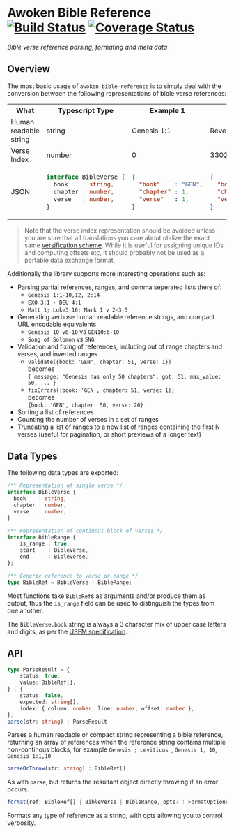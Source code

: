 # Awoken Bible Reference [![Build Status](https://travis-ci.org/jnterry/awoken-bible-reference.svg?branch=master)](https://travis-ci.org/jnterry/awoken-bible-reference) [![Coverage Status](https://coveralls.io/repos/github/jnterry/awoken-bible-reference/badge.svg?branch=master)](https://coveralls.io/github/jnterry/awoken-bible-reference?branch=master)

_Bible verse reference parsing, formating and meta data_

## Overview

The most basic usage of `awoken-bible-reference` is to simply deal with the conversion between the following representations of bible verse references:

<table>
<tr>
<th>What</th>
<th>Typescript Type</th>
<th>Example 1</th>
<th>Example 2</th>
</tr>
<tr>
<td>Human readable string</td>
<td>string</td>
<td>Genesis 1:1</td>
<td>Revelation 22:21</td>
</tr>
<tr>
<td>Verse Index</td>
<td>number</td>
<td>0</td>
<td>33021</td>
</tr>

<tr>
<td>JSON</td>
<td>

```typescript
interface BibleVerse {
  book    : string,
  chapter : number,
  verse   : number,
}
```

</td>
<td>

```json
{
  "book"    : "GEN",
  "chapter" : 1,
  "verse"   : 1,
}
```

</td>
<td>

```json
{
  "book"    : "REV",
  "chapter" : 22,
  "verse"   : 21,
}
```

</td>
</tr>
</table>

> Note that the verse index representation should be avoided unless you are sure that all translations you care about utalize the exact same [versification scheme](https://en.wikipedia.org/wiki/Chapters_and_verses_of_the_Bible). While it is useful for assigning unique IDs and computing offsets etc, it should probably not be used as a portable data exchange format.

Additionally the library supports more interesting operations such as:
- Parsing partial references, ranges, and comma seperated lists there of:
  - `Genesis 1:1-10,12, 2:14`
  - `EXO 3:1 - DEU 4:1`
  - `Matt 1; Luke3.16; Mark 1 v 2-3,5`
- Generating verbose human readable reference strings, and compact URL encodable equivalents
  - `Genesis 10 v6-10` vs `GEN10:6-10`
  - `Song of Solomon` vs `SNG`
- Validation and fixing of references, including out of range chapters and verses, and inverted ranges
  - `validate({book: 'GEN', chapter: 51, verse: 1})`<br/>
     becomes<br/>
    `{ message: "Genesis has only 50 chapters", got: 51, max_value: 50, ... }`
  - `fixErrors({book: 'GEN', chapter: 51, verse: 1})`<br/>
     becomes<br/>
    `{book: 'GEN', chapter: 50, verse: 26}`
- Sorting a list of references
- Counting the number of verses in a set of ranges
- Truncating a list of ranges to a new list of ranges containing the first N verses (useful for pagination, or short previews of a longer text)

## Data Types

The following data types are exported:

```typescript
/** Representation of single verse */
interface BibleVerse {
  book    : string,
  chapter : number,
  verse   : number,
}

/** Representation of continous block of verses */
interface BibleRange {
	is_range : true,
	start    : BibleVerse,
	end      : BibleVerse,
};

/** Generic reference to verse or range */
type BibleRef = BibleVerse | BibleRange;
```

Most functions take `BibleRef`s as arguments and/or produce them as output, thus the `is_range` field can be used to distinguish the types from one another.

The `BibleVerse.book` string is always a 3 character mix of upper case letters and digits, as per the [USFM specification](https://ubsicap.github.io/usfm/identification/books.html).

## API

```typescript
type ParseResult = {
	status: true,
	value: BibleRef[],
} | {
	status: false,
	expected: string[],
	index: { column: number, line: number, offset: number },
};
parse(str: string) : ParseResult
```

Parses a human readable or compact string representing a bible reference, returning an array of references when the reference string contains multiple non-continous blocks, for example `Genesis ; Leviticus `, `Genesis 1, 10`, `Genesis 1:1,10`

```typescript
parseOrThrow(str: string) : BibleRef[]
```

As with `parse`, but returns the resultant object directly throwing if an error occurs.

```typescript
format(ref: BibleRef[] | BibleVerse | BibleRange, opts? : FormatOptions) : string
```

Formats any type of reference as a string, with opts allowing you to control verbosity.
